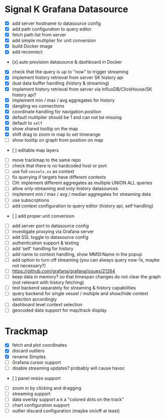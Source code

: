 # Signal K Grafana Datasource

- [x] add server hostname to datasource config
- [x] add path configuration to query editor
- [x] fetch path list from server
- [x] add simple multiplier for unit conversion
- [x] build Docker image
- [x] add reconnect
- [x] auto provision datasource & dashboard in Docker
- [x] check that the query is up to "now" to trigger streaming
- [x] implement history retrieval from server SK history api
- [x] dual data buffer handling (history & streaming)
- [x] implement history retrieval from server via InfluxDB/ClickHouse/SK history api?
- [x] implement min / max / avg aggregates for history
- [x] dangling ws connections
- [x] coordinate handling for navigation.position
- [x] default multiplier should be 1 and can not be missing
- [x] default to `self`
- [x] show shared tooltip on the map
- [x] shift drag to zoom in map to set timerange
- [ ] show tooltip on graph from position on map
- [ ] editable map layers
- [ ] move trackmap to the same repo
- [ ] check that there is no hardcoded host or port
- [ ] use full `vessels.xx` as context
- [ ] fix querying if targets have different contexts
- [ ] CH: implement different aggregates as multiple UNION ALL queries
- [ ] allow only-streaming and only-history datasources
- [ ] implement min / max / avg / median aggregates for streaming data
- [ ] use subscriptions
- [ ] add context configuration to query editor (history api, self handling)
- [ ] add proper unit conversion
- [ ] add server port to datasource config
- [ ] investigate proxying via Grafana server
- [ ] add SSL toggle to datasource config
- [ ] authentication support & testing
- [ ] add 'self' handling for history
- [ ] add name to context handling, show MMSI:Name in the popup
- [ ] add option to turn off streaming (you can always query now-1s, maybe not necessary?)
- [ ] https://github.com/grafana/grafana/issues/21264
- [ ] keep data in memory? so that timespan changes do not clear the graph (not relevant with history fetching)
- [ ] test backend separately for streaming & history capabilities
- [ ] query backend for single vessel /  multiple and show/hide context selection accordingly
- [ ] dashboard level context selection
- [ ] geocoded data support for map/track display

# Trackmap

- [x] fetch and plot coordinates
- [x] discard outliers
- [x] rename Simples
- [ ] Grafana cursor support
- [ ] disable streaming updates? probably will cause havoc
- [ ] panel resize support
- [ ] zoom in by clicking and dragging
- [ ] streaming support
- [ ] data overlay support a k a "colored dots on the track"
- [ ] chart configuration support
- [ ] outlier discard configuration (maybe on/off at least)
